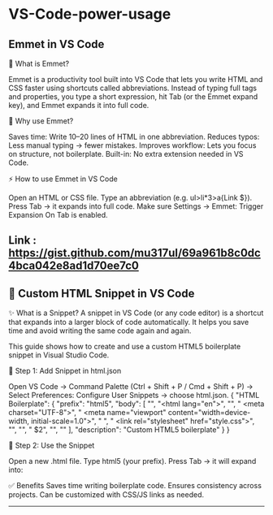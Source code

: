 # VS-Code-power-usage
Emmet in VS Code 
---
📌 What is Emmet?

Emmet is a productivity tool built into VS Code that lets you write HTML and CSS faster using shortcuts called abbreviations. Instead of typing full tags and properties, you type a short expression, hit Tab (or the Emmet expand key), and Emmet expands it into full code.

🚀 Why use Emmet?

Saves time: Write 10–20 lines of HTML in one abbreviation.
Reduces typos: Less manual typing → fewer mistakes.
Improves workflow: Lets you focus on structure, not boilerplate.
Built-in: No extra extension needed in VS Code.

⚡ How to use Emmet in VS Code

Open an HTML or CSS file.
Type an abbreviation (e.g. ul>li*3>a{Link $}).
Press Tab → it expands into full code.
Make sure Settings → Emmet: Trigger Expansion On Tab is enabled. 

Link : https://gist.github.com/mu317ul/69a961b8c0dc4bca042e8ad1d70ee7c0
---

🚀 Custom HTML Snippet in VS Code
---

✨ What is a Snippet?
A snippet in VS Code (or any code editor) is a shortcut that expands into a larger block of code automatically.
It helps you save time and avoid writing the same code again and again.

This guide shows how to create and use a custom HTML5 boilerplate snippet in Visual Studio Code.

📌 Step 1: Add Snippet in html.json

Open VS Code → Command Palette (Ctrl + Shift + P / Cmd + Shift + P) →
Select Preferences: Configure User Snippets → choose html.json.
{
  "HTML Boilerplate": {
    "prefix": "html5",
    "body": [
      "<!DOCTYPE html>",
      "<html lang=\"en\">",
      "<head>",
      "  <meta charset=\"UTF-8\">",
      "  <meta name=\"viewport\" content=\"width=device-width, initial-scale=1.0\">",
      "  <title>$1</title>",
      "  <link rel=\"stylesheet\" href=\"style.css\">",
      "</head>",
      "<body>",
      "  $2",
      "</body>",
      "</html>"
    ],
    "description": "Custom HTML5 boilerplate"
  }
}

📌 Step 2: Use the Snippet

Open a new .html file.
Type html5 (your prefix).
Press Tab → it will expand into:

<!DOCTYPE html>
<html lang="en">
<head>
  <meta charset="UTF-8">
  <meta name="viewport" content="width=device-width, initial-scale=1.0">
  <title></title>
  <link rel="stylesheet" href="style.css">
</head>
<body>
</body>
</html>

✅ Benefits
Saves time writing boilerplate code.
Ensures consistency across projects.
Can be customized with CSS/JS links as needed.

---